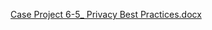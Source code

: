 [Case Project 6-5_ Privacy Best Practices.docx](https://github.com/user-attachments/files/22714510/Case.Project.6-5_.Privacy.Best.Practices.docx)
